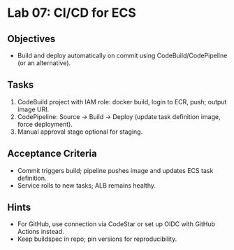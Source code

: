 # Lab 07: CI/CD for ECS

## Objectives

- Build and deploy automatically on commit using CodeBuild/CodePipeline (or an alternative).

## Tasks

1. CodeBuild project with IAM role: docker build, login to ECR, push; output image URI.
2. CodePipeline: Source → Build → Deploy (update task definition image, force deployment).
3. Manual approval stage optional for staging.

## Acceptance Criteria

- Commit triggers build; pipeline pushes image and updates ECS task definition.
- Service rolls to new tasks; ALB remains healthy.

## Hints

- For GitHub, use connection via CodeStar or set up OIDC with GitHub Actions instead.
- Keep buildspec in repo; pin versions for reproducibility.
